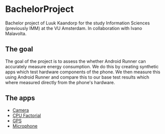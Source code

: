 # BachelorProject
Bachelor project of Luuk Kaandorp for the study Information Sciences (previously IMM) at the VU Amsterdam. In collaboration with Ivano Malavolta.

## The goal
The goal of the project is to assess the whether Android Runner can accurately measure energy consumption. We do this by creating synthetic apps which test hardware components of the phone. We then measure this using Android Runner and compare this to our base test results which where measured directly from the phone's hardware.

## The apps
* [Camera](/Apps/CameraTest)
* [CPU Factorial](/Apps/CpuFactorialTest)
* [GPS](/Apps/GpsTest)
* [Microphone](/Apps/MicrophoneTest)
